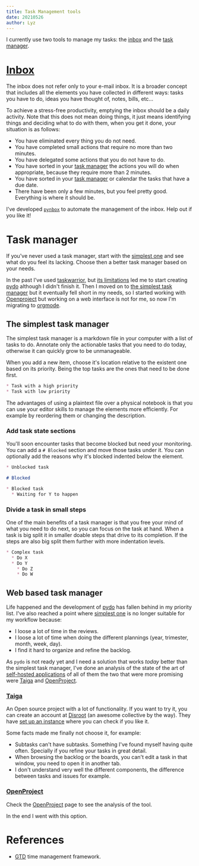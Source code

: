 ```yaml
---
title: Task Management tools
date: 20210526
author: Lyz
---
```


I currently use two tools to manage my tasks: the [inbox](#inbox) and the
[task manager](#task-manager).

# [Inbox](https://facilethings.com/blog/en/basics-empty-inbox)

The inbox does not refer only to your e-mail inbox. It is a broader concept that
includes all the elements you have collected in different ways: tasks you have to
do, ideas you have thought of, notes, bills, etc…

To achieve a stress-free productivity, emptying the inbox should be a daily
activity. Note that this does not mean doing things, it just means identifying
things and deciding what to do with them, when you get it done, your situation
is as follows:

* You have eliminated every thing you do not need.
* You have completed small actions that require no more than two minutes.
* You have delegated some actions that you do not have to do.
* You have sorted in your [task manager](#task-manager) the actions you will do
    when appropriate, because they require more than 2 minutes.
* You have sorted in your [task manager](#task-manager) or calendar the tasks
    that have a due date.
* There have been only a few minutes, but you feel pretty good. Everything is
    where it should be.

I've developed [`pynbox`](https://lyz-code.github.io/pynbox) to automate the
management of the inbox. Help out if you like it!

# Task manager

If you've never used a task manager, start with the [simplest
one](#the-simplest-task-manager) and see what do you feel its lacking. Choose
then a better task manager based on your needs.

In the past I've used [taskwarrior](https://taskwarrior.org/), but [its
limitations](https://lyz-code.github.io/pydo/#why-another-cli-task-manager) led
me to start creating [pydo](https://lyz-code.github.io/pydo) although I didn't finish it. Then I moved on to [the simplest task manager](#the-simplest-task-manager) but it eventually fell short in my needs, so I started working with [Openproject](#openproject) but working on a web interface is not for me, so now I'm migrating to [orgmode](orgmode.md).

## The simplest task manager

The simplest task manager is a markdown file in your computer with a list of
tasks to do. Annotate only the actionable tasks that you need to do today,
otherwise it can quickly grow to be unmanageable.

When you add a new item, choose it's location relative to the existent one based
on its priority. Being the top tasks are the ones that need to be done first.

~~~markdown
* Task with a high priority
* Task with low priority
~~~

The advantages of using a plaintext file over a physical notebook is that you
can use your editor skills to manage the elements more efficiently. For example
by reordering them or changing the description.

### Add task state sections

You'll soon encounter tasks that become blocked but need your monitoring. You
can add a `# Blocked` section and move those tasks under it. You can optionally
add the reasons why it's blocked indented below the element.

~~~markdown
* Unblocked task

# Blocked

* Blocked task
  * Waiting for Y to happen
~~~

### Divide a task in small steps

One of the main benefits of a task manager is that you free your mind of what
you need to do next, so you can focus on the task at hand. When a task is big
split it in smaller doable steps that drive to its completion. If the steps are
also big split them further with more indentation levels.

~~~markdown
* Complex task
  * Do X
  * Do Y
    * Do Z
    * Do W
~~~

## Web based task manager

Life happened and the development of [pydo](https://lyz-code.github.io/pydo) has
fallen behind in my priority list. I've also reached a point where [simplest
one](#the-simplest-task-manager) is no longer suitable for my workflow because:

* I loose a lot of time in the reviews.
* I loose a lot of time when doing the different plannings (year, trimester,
    month, week, day).
* I find it hard to organize and refine the backlog.

As `pydo` is not ready yet and I need a solution that works *today* better than
the simplest task manager, I've done an analysis of the state of the art of
[self-hosted
applications](https://github.com/awesome-selfhosted/awesome-selfhosted#software-development---project-management)
of all of them the two that were more promising were [Taiga](#taiga) and
[OpenProject](#openproject).

### [Taiga](https://www.taiga.io/)

An Open source project with a lot of functionality. If you want to try it, you
can create an account at [Disroot](https://disroot.org) (an awesome collective
by the way). They have [set up an instance](https://board.disroot.org/) where
you can check if you like it.

Some facts made me finally not choose it, for example:

* Subtasks can't have subtasks. Something I've found myself having quite often.
    Specially if you refine your tasks in great detail.
* When browsing the backlog or the boards, you can't edit a task in that window,
    you need to open it in another tab.
* I don't understand very well the different components, the difference between
    tasks and issues for example.

### [OpenProject](openproject.md)

Check the [OpenProject](openproject.md) page to see the analysis of the tool.

In the end I went with this option.

# References

* [GTD](https://en.wikipedia.org/wiki/Getting_Things_Done) time management
    framework.
